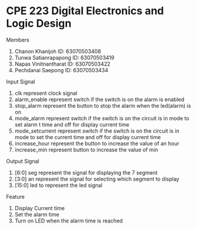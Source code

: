 # CPE 223 Digital Electronics and Logic Design
Members
1. Chanon Khanijoh ID: 63070503408
2. Tunwa Satianrapapong ID: 63070503419
3. Napas Vinitnantharat ID: 63070503422
4. Pechdanai Saepong ID: 63070503434

Input Signal
1. clk represent clock signal
2. alarm_enable represent switch if the switch is on the alarm is enabled
3. stop_alarm represent the button to stop the alarm when the led(alarm) is on
4. mode_alarm represent switch if the switch is on the circuit is in mode to set alarm t time and off for display current time
5. mode_setcurrent represent switch if the switch is on the circuit is in mode to set the current time and off for display current time
6. increase_hour represent the button to increase the value of an hour
7. increase_min represent button to increase the value of min

Output Signal
1. [6:0] seg represent the signal for displaying the 7 segment
2. [3:0] an represent the signal for selecting which segment to display
3. [15:0] led to represent the led signal

Feature
1. Display Current time
2. Set the alarm time
3. Turn on LED when the alarm time is reached


